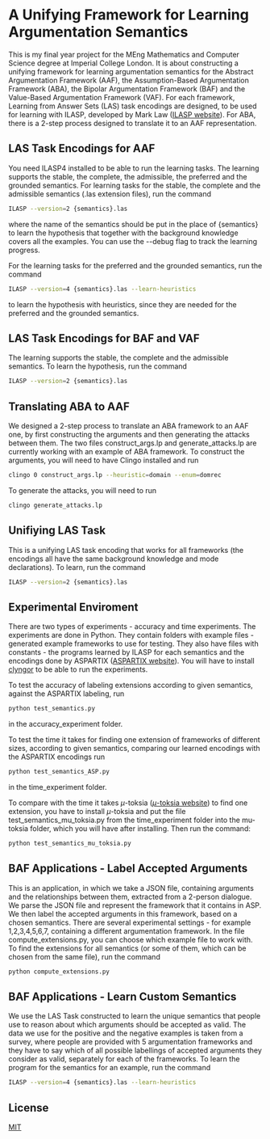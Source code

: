 # A Unifying Framework for Learning Argumentation Semantics

This is my final year project for the MEng Mathematics and Computer Science degree at Imperial College London. It is about constructing a unifying framework for learning argumentation semantics for the Abstract Argumentation Framework (AAF), the Assumption-Based Argumentation Framework (ABA), the Bipolar Argumentation Framework (BAF) and the Value-Based Argumentation Framework (VAF). For each framework, Learning from Answer Sets (LAS) task encodings are designed, to be used for learning with ILASP, developed by Mark Law ([ILASP website](https://doc.ilasp.com/)). For ABA, there is a 2-step process designed to translate it to an AAF representation.

## LAS Task Encodings for AAF

You need ILASP4 installed to be able to run the learning tasks.
The learning supports the stable, the complete, the admissible, the preferred and the grounded semantics. For learning tasks for the stable, the complete and the admissible semantics (.las extension files), run the command

```bash
ILASP --version=2 {semantics}.las
```
where the name of the semantics should be put in the place of {semantics} to learn the hypothesis that together with the background knowledge covers all the examples. You can use the --debug flag to track the learning progress.

For the learning tasks for the preferred and the grounded semantics, run the command
```bash
ILASP --version=4 {semantics}.las --learn-heuristics
```
to learn the hypothesis with heuristics, since they are needed for the preferred and the
grounded semantics. 

## LAS Task Encodings for BAF and VAF
The learning supports the stable, the complete and the admissible semantics. To learn the
hypothesis, run the command
```bash
ILASP --version=2 {semantics}.las
```

## Translating ABA to AAF
We designed a 2-step process to translate an ABA framework to an AAF one, by first constructing the arguments and then generating the attacks between them. The two files construct_args.lp and generate_attacks.lp are currently working with an example of ABA framework. To construct the arguments, you will need to have Clingo installed and run
```bash
clingo 0 construct_args.lp --heuristic=domain --enum=domrec
```
To generate the attacks, you will need to run
```bash
clingo generate_attacks.lp
```

## Unifiying LAS Task
This is a unifying LAS task encoding that works for all frameworks (the encodings all have
the same background knowledge and mode declarations). To learn, run the command
```bash
ILASP --version=2 {semantics}.las
```

## Experimental Enviroment
There are two types of experiments - accuracy and time experiments. The experiments are done in Python. They contain folders with example files - generated example frameworks to
use for testing. They also have files with constants - the programs learned by ILASP for 
each semantics and the encodings done by ASPARTIX ([ASPARTIX website](https://www.dbai.tuwien.ac.at/research/argumentation/aspartix/)). You will have to install [clyngor](https://github.com/Aluriak/clyngor) to be able to run the experiments.

To test the accuracy of labeling extensions according to given semantics, against the 
ASPARTIX labeling, run  
```bash
python test_semantics.py
```
in the accuracy_experiment folder.

To test the time it takes for finding one extension of frameworks of different sizes, according to given semantics, comparing our learned encodings with the ASPARTIX encodings run 
```bash
python test_semantics_ASP.py
```
in the time_experiment folder.

To compare with the time it takes $\mu$-toksia ([$\mu$-toksia website](https://bitbucket.org/andreasniskanen/mu-toksia/src/master/)) to find one extension, you have to install $\mu$-toksia and put the file test_semantics_mu_toksia.py from the time_experiment folder into the mu-toksia folder, which you will have after installing. Then run the command:
```bash
python test_semantics_mu_toksia.py
```

## BAF Applications - Label Accepted Arguments
This is an application, in which we take a JSON file, containing arguments and the relationships between them, extracted from a 2-person dialogue. We parse the JSON file and represent the framework that it contains in ASP. We then label the accepted arguments in this framework, based on a chosen semantics. There are several experimental settings - for example 1,2,3,4,5,6,7, containing a different argumentation framework. In the file compute_extensions.py, you can choose which example file to work with. To find the extensions for all semantics (or some of them, which can be chosen from the same file), run the command
```bash
python compute_extensions.py
```

## BAF Applications - Learn Custom Semantics
We use the LAS Task constructed to learn the unique semantics that people use to reason about which arguments should be accepted as valid. The data we use for the positive and the negative examples is taken from a survey, where people are provided with 5 argumentation frameworks and they have to say which of all possible labellings of accepted arguments they consider as valid, separately for each of the frameworks. To learn the program for the semantics for an example, run the command
```bash
ILASP --version=4 {semantics}.las --learn-heuristics
```

## License

[MIT](https://choosealicense.com/licenses/mit/)